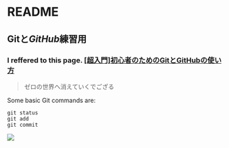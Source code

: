 # README
## **Git**と***GitHub***練習用
### I reffered to this page. [[超入門]初心者のためのGitとGitHubの使い方](https://tech-blog.rakus.co.jp/entry/20200529/git)

>ゼロの世界へ消えていくでござる

Some basic Git commands are:
```
git status
git add
git commit
```

![](/assets/images/electrocat.png)
